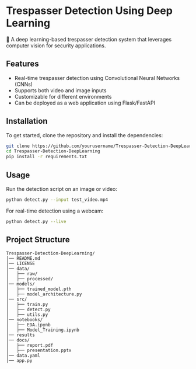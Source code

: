 # Trespasser Detection Using Deep Learning

🚀 A deep learning-based trespasser detection system that leverages computer vision for security applications.

## Features
- Real-time trespasser detection using Convolutional Neural Networks (CNNs)
- Supports both video and image inputs
- Customizable for different environments
- Can be deployed as a web application using Flask/FastAPI

## Installation
To get started, clone the repository and install the dependencies:

```bash
git clone https://github.com/yourusername/Trespasser-Detection-DeepLearning.git
cd Trespasser-Detection-DeepLearning
pip install -r requirements.txt
```

## Usage
Run the detection script on an image or video:

```bash
python detect.py --input test_video.mp4
```

For real-time detection using a webcam:

```bash
python detect.py --live
```

## Project Structure
```
Trespasser-Detection-DeepLearning/
│── README.md
│── LICENSE
│── data/
│   ├── raw/
│   ├── processed/
│── models/
│   ├── trained_model.pth
│   ├── model_architecture.py
│── src/
│   ├── train.py
│   ├── detect.py
│   ├── utils.py
│── notebooks/
│   ├── EDA.ipynb
│   ├── Model_Training.ipynb
│── results
│── docs/
│   ├── report.pdf
│   ├── presentation.pptx
│── data.yaml
│── app.py
```


